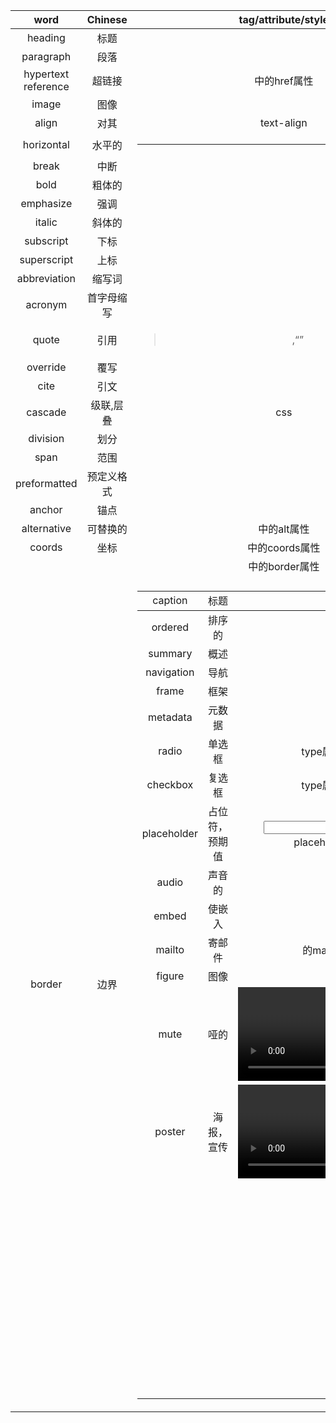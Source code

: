 |        word         |    Chinese     |    tag/attribute/style     |
| :-----------------: | :------------: | :------------------------: |
|       heading       |      标题      |           <h1-6>           |
|      paragraph      |      段落      |            <p>             |
| hypertext reference |     超链接     |      <a>中的href属性       |
|        image        |      图像      |           <img>            |
|        align        |      对其      |         text-align         |
|     horizontal      |     水平的     |           <hr/>            |
|        break        |      中断      |           <br/>            |
|        bold         |     粗体的     |            <b>             |
|      emphasize      |      强调      |            <em>            |
|       italic        |     斜体的     |            <i>             |
|      subscript      |      下标      |           <sub>            |
|     superscript     |      上标      |           <sup>            |
|    abbreviation     |     缩写词     |           <abbr>           |
|       acronym       |   首字母缩写   |         <acronym>          |
|        quote        |      引用      |      <blockquote>,<q>      |
|      override       |      覆写      |           <bdo>            |
|        cite         |      引文      |           <cite>           |
|       cascade       |   级联,层叠    |            css             |
|      division       |      划分      |           <div>            |
|        span         |      范围      |           <span>           |
|    preformatted     |   预定义格式   |           <pre>            |
|       anchor        |      锚点      |            <a>             |
|     alternative     |    可替换的    |      <img>中的alt属性      |
|       coords        |      坐标      |    <area>中的coords属性    |
|       border        |      边界      |   <table>中的border属性    |
|       caption       |      标题      |         <caption>          |
|       ordered       |     排序的     |            <ol>            |
|       summary       |      概述      |         <summary>          |
|     navigation      |      导航      |           <nav>            |
|        frame        |      框架      |         <frameset>         |
|      metadata       |     元数据     |           <meta>           |
|        radio        |     单选框     |        type属性的值        |
|      checkbox       |     复选框     |        type属性的值        |
|     placeholder     | 占位符，预期值 | <input>中的placeholder属性 |
|        audio        |     声音的     |          <audio>           |
|        embed        |     使嵌入     |          <embed>           |
|       mailto        |     寄邮件     |      <a>的mailto属性       |
|       figure        |      图像      |          <figure>          |
|        mute         |      哑的      |    <video>中的muted属性    |
|       poster        |   海报，宣传   |    <video>的poster属性     |
|                     |                |                            |
|                     |                |                            |
|                     |                |                            |
|                     |                |                            |
|                     |                |                            |
|                     |                |                            |
|                     |                |                            |
|                     |                |                            |
|                     |                |                            |
|                     |                |                            |
|                     |                |                            |
|                     |                |                            |
|                     |                |                            |
|                     |                |                            |
|                     |                |                            |
|                     |                |                            |
|                     |                |                            |
|                     |                |                            |
|                     |                |                            |
|                     |                |                            |
|                     |                |                            |
|                     |                |                            |
|                     |                |                            |
|                     |                |                            |
|                     |                |                            |
|                     |                |                            |
|                     |                |                            |
|                     |                |                            |
|                     |                |                            |
|                     |                |                            |
|                     |                |                            |
|                     |                |                            |
|                     |                |                            |
|                     |                |                            |
|                     |                |                            |
|                     |                |                            |
|                     |                |                            |
|                     |                |                            |
|                     |                |                            |
|                     |                |                            |
|                     |                |                            |
|                     |                |                            |
|                     |                |                            |
|                     |                |                            |
|                     |                |                            |
|                     |                |                            |
|                     |                |                            |
|                     |                |                            |
|                     |                |                            |
|                     |                |                            |
|                     |                |                            |
|                     |                |                            |
|                     |                |                            |
|                     |                |                            |
|                     |                |                            |
|                     |                |                            |
|                     |                |                            |
|                     |                |                            |

